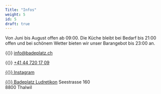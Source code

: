 ```yaml
---
Title: "Infos"
weight: 5
id: 5
draft: true
---
```

Von Juni bis August offen ab 09:00. Die Küche bleibt bei Bedarf bis 21:00 offen und bei schönem Wetter bieten wir unser Barangebot bis 23:00 an.   

{{<icon class="fa fa-envelope">}}&nbsp;[info@badeplatz.ch](mailto:info@badeplatz.ch)

{{<icon class="fa fa-phone">}}&nbsp;[+41 44 720 17 09 ](tel:+41447201709)


[{{<icon class="fa fa-instagram fa-2x">}} Instagram ](https://www.instagram.com/ludibadi/)

[{{<icon class="fa fa-map-marker">}} Badeplatz Ludretikon](https://goo.gl/maps/k4qhtM6hGMeGvVaS8)
Seestrasse 160  
8800 Thalwil




